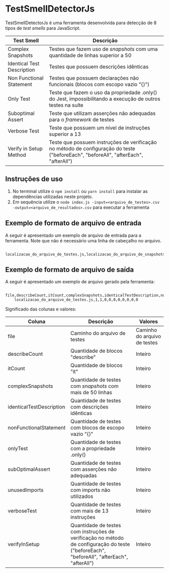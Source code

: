# TestSmellDetectorJs

TestSmellDetectorJs é uma ferramenta desenvolvida para detecção de 8 tipos de _test smells_ para JavaScript.

| Test Smell | Descrição |
| --- | --- |
| Complex Snapshots | Testes que fazem uso de _snapshots_ com uma quantidade de linhas superior a 50 |
| Identical Test Description | Testes que possuem descrições idênticas |
| Non Functional Statement | Testes que possuem declarações não funcionais (blocos com escopo vazio "{}")|
| Only Test | Teste que fazem o uso da propriedade .only() do Jest, impossibilitando a execução de outros testes na suíte |
| Suboptimal Assert | Teste que utilizam asserções não adequadas para o _framework_ de testes |
| Verbose Test | Teste que possuem um nível de instruções superior a 13 |
| Verify in Setup Method | Teste que possuem instruções de verificação no método de configuração do teste ("beforeEach", "beforeAll", "afterEach", "afterAll") |

## Instruções de uso

1. No terminal utilize o `npm install` ou `yarn install` para instalar as dependências utilizadas neste projeto.
1. Em sequência utilize o `node index.js -input=<arquivo_de_testes>.csv -output=<arquivo_de_resultados>.csv` para executar a ferramenta

## Exemplo de formato de arquivo de entrada

A seguir é apresentado um exemplo de arquivo de entrada para a ferramenta. Note que não é necessário uma linha de cabeçalho no arquivo.

```csv
    localizacao_do_arquivo_de_testes.js,localizacao_do_arquivo_de_snapshots.snap
```

## Exemplo de formato de arquivo de saída

A seguir é apresentado um exemplo de arquivo gerado pela ferramenta:

```csv
    file,describeCount,itCount,complexSnapshots,identicalTestDescription,nonFunctionalStatement,onlyTest,subOptimalAssert,unusedImports,verboseTest,verifyInSetup
    localizacao_do_arquivo_de_testes.js,1,1,0,0,0,0,0,0,0,0
```

Significado das colunas e valores:

| Coluna | Descrição | Valores |
| --- | --- | --- |
| file | Caminho do arquivo de testes | Caminho do arquivo de testes |
| describeCount | Quantidade de blocos "describe" | Inteiro |
| itCount | Quantidade de blocos "it" | Inteiro |
| complexSnapshots | Quantidade de testes com _snapshots_ com mais de 50 linhas | Inteiro |
| identicalTestDescription | Quantidade de testes com descrições idênticas | Inteiro |
| nonFunctionalStatement | Quantidade de testes com blocos de escopo vazio "{}" | Inteiro |
| onlyTest | Quantidade de testes com a propriedade .only() | Inteiro |
| subOptimalAssert | Quantidade de testes com asserções não adequadas | Inteiro |
| unusedImports | Quantidade de testes com imports não utilizados | Inteiro |
| verboseTest | Quantidade de testes com mais de 13 instruções | Inteiro |
| verifyInSetup | Quantidade de testes com instruções de verificação no método de configuração do teste ("beforeEach", "beforeAll", "afterEach", "afterAll") | Inteiro |
